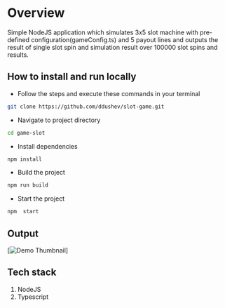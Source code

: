 # Overview

Simple NodeJS application which simulates 3x5 slot machine with pre-defined configuration(gameConfig.ts) and 5 payout lines and outputs the result of single slot spin and simulation result over 100000 slot spins and results.

## How to install and run locally

- Follow the steps and execute these commands in your terminal

```bash
git clone https://github.com/ddushev/slot-game.git
```

- Navigate to project directory

```bash
cd game-slot
```

- Install dependencies

```bash
npm install
```

- Build the project

```bash
npm run build
```

- Start the project

```bash
npm  start
```

## Output

[![Demo Thumbnail](https://raw.githubusercontent.com/ddushev/slot-game/master/assets/demo.png)]

## Tech stack

1. NodeJS
2. Typescript

